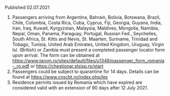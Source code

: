 Published 02.07.2021
1. Passengers arriving from Argentina, Bahrain, Bolivia, Botswana, Brazil, Chile, Colombia, Costa Rica, Cuba, Cyprus, Fiji, Georgia, Guyana, India, Iran, Iraq, Kuwait, Kyrgyzstan, Malaysia, Maldives, Mongolia, Namibia, Nepal, Oman, Panama, Paraguay, Portugal, Russian Fed., Seychelles, South Africa, St. Kitts and Nevis, St. Maarten, Suriname, Trinidad and Tobago, Tunisia, United Arab Emirates, United Kingdom, Uruguay, Virgin Isl. (British) or Zambia must present a completed passenger locator form upon arrival. The form can be obtained at <a href="https://www.tarom.ro/sites/default/files/u1348/passenger_form_romania-_ro.pdf">https://www.tarom.ro/sites/default/files/u1348/passenger_form_romania-_ro.pdf</a> or <a href="https://chestionar.stsisp.ro/start">https://chestionar.stsisp.ro/start</a> 
2. Passengers could be subject to quarantine for 14 days. Details can be found at <a href="https://www.cnscbt.ro/index.php/lex">https://www.cnscbt.ro/index.php/lex</a> 
3. Residence permits issued by Romania which have expired are considered valid with an extension of 90 days after 12 July 2021.

